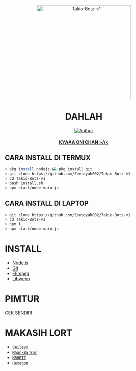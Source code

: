 <div align="center">
<img src="https://telegra.ph/file/dc71a19fb5815e3ccc671.jpg" alt="Takio-Botz-v1" width="300" />

# DAHLAH

>
>
>
</div>
<p align="center">
  <a href="https://github.com/Zeetoyah002"><img title="Author" src="https://img.shields.io/badge/Author-Zeetoyah002-red.svg?style=for-the-badge&logo=github" /></a>
  <h4 align="center">
  <a href="https://wa.me/6285755007597">KYAAA ONI CHAN >//< </a>
</h4>
</p>

## CARA INSTALL DI TERMUX
```bash
> pkg install nodejs && pkg install git
> git clone https://github.com/Zeetoyah002/Takio-Botz-v1
> cd Takio-Botz-v1
> bash install.sh
> npm start/node main.js
```
## CARA INSTALL DI LAPTOP
```bash
> git clone https://github.com/Zeetoyah002/Takio-Botz-v1
> cd Takio-Botz-v1
> npm i
> npm start/node main.js
```

# INSTALL
* [Node.js](https://nodejs.org/en/)
* [Git](https://git-scm.com/downloads)
* [FFmpeg](https://github.com/BtbN/FFmpeg-Builds/releases/download/autobuild-2020-12-08-13-03/ffmpeg-n4.3.1-26-gca55240b8c-win64-gpl-4.3.zip)
* [Libwebp](https://developers.google.com/speed/webp/download)

# PIMTUR

CEK SENDIRI

  # MAKASIH LORT
* [`Baileys`](https://github.com/adiwajshing/Baileys)
* [`MhankBarBar`](https://github.com/MhankBarBar)
* [`MRHRTZ`](https://github.com/MRHRTZ)
* [`Hexagon`](https://github.com/Hexagonz/SELF-HX )
  
